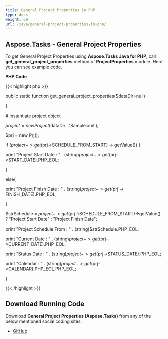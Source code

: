 ```yaml
---
title: General Project Properties in PHP
type: docs
weight: 60
url: /java/general-project-properties-in-php/
---
```


## **Aspose.Tasks - General Project Properties**
To get General Project Properties using **Aspose.Tasks Java for PHP**, call **get_general_project_properties** method of **ProjectProperties** module. Here you can see example code.

**PHP Code**

{{< highlight php >}}

 public static function get_general_project_properties($dataDir=null)

{

\# Instantiate project object

$project = new Project($dataDir . 'Sample.xml');

$prj = new Prj();

if ($project -> get($prj->SCHEDULE_FROM_START) -> getValue()) {

print "Project Start Date : " . (string)$project->get($prj->START_DATE).PHP_EOL;

}

else{

print "Project Finish Date : " . (string)$project -> get($prj -> FINISH_DATE).PHP_EOL;

}

$strSchedule = $project->get($prj->SCHEDULE_FROM_START)->getValue() ? "Project Start Date" : "Project Finish Date";

print "Project Schedule From : " . (string)$strSchedule.PHP_EOL;

print "Current Date : " . (string)$project->get($prj->CURRENT_DATE).PHP_EOL;

print "Status Date : " . (string)$project->get($prj->STATUS_DATE).PHP_EOL;

print "Calendar : " . (string)$project->get($prj->CALENDAR).PHP_EOL.PHP_EOL;

}

{{< /highlight >}}
## **Download Running Code**
Download **General Project Properties (Aspose.Tasks)** from any of the below mentioned social coding sites:

- [GitHub](https://github.com/aspose-tasks/Aspose.Tasks-for-Java/blob/master/Plugins/Aspose_Tasks_Java_for_PHP/src/aspose/tasks/WorkingWithProjects/ProjectProperties.php)
